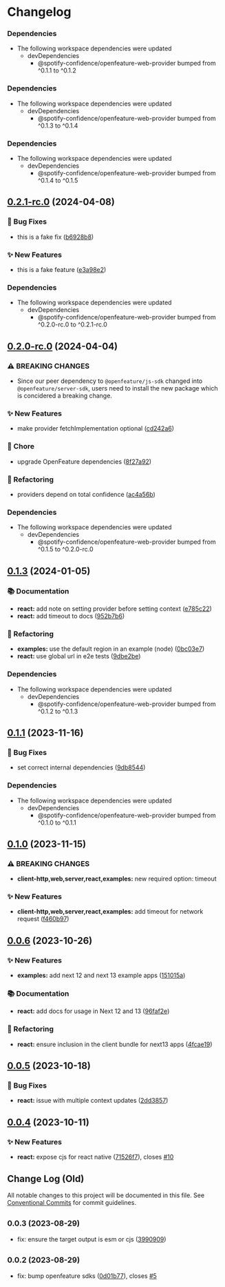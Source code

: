 # Changelog

### Dependencies

* The following workspace dependencies were updated
  * devDependencies
    * @spotify-confidence/openfeature-web-provider bumped from ^0.1.1 to ^0.1.2

### Dependencies

* The following workspace dependencies were updated
  * devDependencies
    * @spotify-confidence/openfeature-web-provider bumped from ^0.1.3 to ^0.1.4

### Dependencies

* The following workspace dependencies were updated
  * devDependencies
    * @spotify-confidence/openfeature-web-provider bumped from ^0.1.4 to ^0.1.5

## [0.2.1-rc.0](https://github.com/spotify/confidence-openfeature-provider-js/compare/integration-react-v0.2.0-rc.0...integration-react-v0.2.1-rc.0) (2024-04-08)


### 🐛 Bug Fixes

* this is a fake fix ([b6928b8](https://github.com/spotify/confidence-openfeature-provider-js/commit/b6928b8b430eb930573e1bc58dce106d4339c9ac))


### ✨ New Features

* this is a fake feature ([e3a98e2](https://github.com/spotify/confidence-openfeature-provider-js/commit/e3a98e2c121fdc24bdacf3428a65087489fe3fba))


### Dependencies

* The following workspace dependencies were updated
  * devDependencies
    * @spotify-confidence/openfeature-web-provider bumped from ^0.2.0-rc.0 to ^0.2.1-rc.0

## [0.2.0-rc.0](https://github.com/spotify/confidence-openfeature-provider-js/compare/integration-react-v0.1.5...integration-react-v0.2.0-rc.0) (2024-04-04)


### ⚠ BREAKING CHANGES

* Since our peer dependency to `@openfeature/js-sdk` changed into `@openfeature/server-sdk`, users need to install the new package which is concidered a breaking change.

### ✨ New Features

* make provider fetchImplementation optional ([cd242a6](https://github.com/spotify/confidence-openfeature-provider-js/commit/cd242a60804d5565f69d12ec0d35acf8d980f11e))


### 🧹 Chore

* upgrade OpenFeature dependencies ([8f27a92](https://github.com/spotify/confidence-openfeature-provider-js/commit/8f27a924aa5eb7662fdf73be6564eb2e3580b2fc))


### 🔄 Refactoring

* providers depend on total confidence ([ac4a56b](https://github.com/spotify/confidence-openfeature-provider-js/commit/ac4a56be0e858cdccacd7fef248ebfec3a2e5dc0))


### Dependencies

* The following workspace dependencies were updated
  * devDependencies
    * @spotify-confidence/openfeature-web-provider bumped from ^0.1.5 to ^0.2.0-rc.0

## [0.1.3](https://github.com/spotify/confidence-openfeature-provider-js/compare/integration-react-v0.1.2...integration-react-v0.1.3) (2024-01-05)


### 📚 Documentation

* **react:** add note on setting provider before setting context ([e785c22](https://github.com/spotify/confidence-openfeature-provider-js/commit/e785c2283913f1f4a9e3875d1638c4961f9a9a5b))
* **react:** add timeout to docs ([952b7b6](https://github.com/spotify/confidence-openfeature-provider-js/commit/952b7b6c6e067c1191dd2bc492fce16a76391b6b))


### 🔄 Refactoring

* **examples:** use the default region in an example (node) ([0bc03e7](https://github.com/spotify/confidence-openfeature-provider-js/commit/0bc03e79c36a6c72dcfc46f3ad1de069474fed53))
* **react:** use global url in e2e tests ([9dbe2be](https://github.com/spotify/confidence-openfeature-provider-js/commit/9dbe2be3493025916e5596842be6b9a645edcc60))


### Dependencies

* The following workspace dependencies were updated
  * devDependencies
    * @spotify-confidence/openfeature-web-provider bumped from ^0.1.2 to ^0.1.3

## [0.1.1](https://github.com/spotify/confidence-openfeature-provider-js/compare/integration-react-v0.1.0...integration-react-v0.1.1) (2023-11-16)


### 🐛 Bug Fixes

* set correct internal dependencies ([9db8544](https://github.com/spotify/confidence-openfeature-provider-js/commit/9db8544d35410715005f2db82750c87484387c40))


### Dependencies

* The following workspace dependencies were updated
  * devDependencies
    * @spotify-confidence/openfeature-web-provider bumped from ^0.1.0 to ^0.1.1

## [0.1.0](https://github.com/spotify/confidence-openfeature-provider-js/compare/integration-react-v0.0.6...integration-react-v0.1.0) (2023-11-15)


### ⚠ BREAKING CHANGES

* **client-http,web,server,react,examples:** new required option: timeout

### ✨ New Features

* **client-http,web,server,react,examples:** add timeout for network request ([f460b97](https://github.com/spotify/confidence-openfeature-provider-js/commit/f460b97ec4e1c56375de52fd1eb664c7b9be1f35))

## [0.0.6](https://github.com/spotify/confidence-openfeature-provider-js/compare/integration-react-v0.0.5...integration-react-v0.0.6) (2023-10-26)


### ✨ New Features

* **examples:** add next 12 and next 13 example apps ([151015a](https://github.com/spotify/confidence-openfeature-provider-js/commit/151015a03f7fe67a7c6382078743b38f8d6ef2d1))


### 📚 Documentation

* **react:** add docs for usage in Next 12 and 13 ([96faf2e](https://github.com/spotify/confidence-openfeature-provider-js/commit/96faf2eed2e5f84346f1ffcfc9d274f36cfa7514))


### 🔄 Refactoring

* **react:** ensure inclusion in the client bundle for next13 apps ([4fcae19](https://github.com/spotify/confidence-openfeature-provider-js/commit/4fcae19849eb7459eb80c649de76d09f49b8cdbf))

## [0.0.5](https://github.com/spotify/confidence-openfeature-provider-js/compare/integration-react-v0.0.4...integration-react-v0.0.5) (2023-10-18)


### 🐛 Bug Fixes

* **react:** issue with multiple context updates ([2dd3857](https://github.com/spotify/confidence-openfeature-provider-js/commit/2dd385764bd9c01b3f88f34b2da80b023b52cad1))

## [0.0.4](https://github.com/spotify/confidence-openfeature-provider-js/compare/integration-react-v0.0.3...integration-react-v0.0.4) (2023-10-11)


### ✨ New Features

* **react:** expose cjs for react native ([71526f7](https://github.com/spotify/confidence-openfeature-provider-js/commit/71526f7d6dc20e7bf1c4ce8211f589d6f8efdee1)), closes [#10](https://github.com/spotify/confidence-openfeature-provider-js/issues/10)

## Change Log (Old)

All notable changes to this project will be documented in this file.
See [Conventional Commits](https://conventionalcommits.org) for commit guidelines.

## <small>0.0.3 (2023-08-29)</small>

- fix: ensure the target output is esm or cjs ([3990909](https://github.com/spotify/confidence-openfeature-provider-js/commit/3990909))

## <small>0.0.2 (2023-08-29)</small>

- fix: bump openfeature sdks ([0d01b77](https://github.com/spotify/confidence-openfeature-provider-js/commit/0d01b77)), closes [#5](https://github.com/spotify/confidence-openfeature-provider-js/issues/5)
